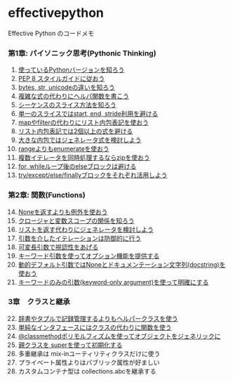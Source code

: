 # effectivepython

Effective Python のコードメモ


### 第1章: パイソニック思考(Pythonic Thinking)

1. [使っているPythonバージョンを知ろう](https://github.com/ku2ma2/effectivepython/blob/master/chapter01/sec01_version.py)
2. [PEP 8 スタイルガイドに従おう](https://github.com/ku2ma2/effectivepython/blob/master/chapter01/sec02_pep8.py)
3. [bytes, str, unicodeの違いを知ろう](https://github.com/ku2ma2/effectivepython/blob/master/chapter01/sec03_bytes_str.py)
4. [複雑な式の代わりにヘルパ関数を書こう](https://github.com/ku2ma2/effectivepython/blob/master/chapter01/sec04_helper_url.py)
5. [シーケンスのスライス方法を知ろう](https://github.com/ku2ma2/effectivepython/blob/master/chapter01/sec05_sequence_slice.py)
6. [単一のスライスではstart, end, stride利用を避ける](https://github.com/ku2ma2/effectivepython/blob/master/chapter01/sec06_slice_stride.py)
7. [mapやfilterの代わりにリスト内包表記を使おう](https://github.com/ku2ma2/effectivepython/blob/master/chapter01/sec07_list_comprehension.p)
8. [リスト内包表記では2個以上の式を避ける](https://github.com/ku2ma2/effectivepython/blob/master/chapter01/sec08_duplicate_list_comprehension.py)
9. [大きな内包ではジェネレータ式を検討しよう](https://github.com/ku2ma2/effectivepython/blob/master/chapter01/sec09_generator_expression.py)
10. [rangeよりもenumerateを使おう](https://github.com/ku2ma2/effectivepython/blob/master/chapter01/sec10_enumerate_list.py)
11. [複数イテレータを同時処理するならzipを使おう](https://github.com/ku2ma2/effectivepython/blob/master/chapter01/sec11_iterator_zip.py)
12. [for, whileループ後のelseブロックは避ける](https://github.com/ku2ma2/effectivepython/blob/master/chapter01/sec12_README.md)
13. [try/except/else/finallyブロックをそれぞれ活用しよう](https://github.com/ku2ma2/effectivepython/blob/master/chapter01/sec13_try_except_block.py)

### 第2章: 関数(Functions)

14. [Noneを返すよりも例外を使おう](https://github.com/ku2ma2/effectivepython/blob/master/chapter02/sec14_exception_is_preferable.py)
15. [クロージャと変数スコープの関係を知ろう](https://github.com/ku2ma2/effectivepython/blob/master/chapter02/sec15_sort_priority.py)
16. [リストを返す代わりにジェネレータを検討しよう](https://github.com/ku2ma2/effectivepython/blob/master/chapter02/sec16_consider_generator.py)
17. [引数を介したイテレーションは防御的に行う](https://github.com/ku2ma2/effectivepython/blob/master/chapter02/sec17_defensive_iterator.py)
18. [可変長引数で視認性をあげる](https://github.com/ku2ma2/effectivepython/blob/master/chapter02/sec18_positional_arguments.py)
19. [キーワード引数を使ってオプション機能を提供する](https://github.com/ku2ma2/effectivepython/blob/master/chapter02/sec19_keyword_arguments.py)
20. [動的デフォルト引数ではNoneとドキュメンテーション文字列(docstring)を使おう](https://github.com/ku2ma2/effectivepython/blob/master/chapter02/sec20_dynamic_arguments.py)
21. [キーワードのみの引数(keyword-only argument)を使って明確にする](https://github.com/ku2ma2/effectivepython/blob/master/chapter02/sec21_keyword_only_arguments.py)

### 3章　クラスと継承

22. [辞書やタプルで記録管理するよりもヘルパークラスを使う](https://github.com/ku2ma2/effectivepython/blob/master/chapter03/sec22_helper_class.py)
23. [単純なインタフェースにはクラスの代わりに関数を使う](https://github.com/ku2ma2/effectivepython/blob/master/chapter03/sec23_callable_class.py)
24. [@classmethodポリモルフィズムを使ってオブジェクトをジェネリックに](https://github.com/ku2ma2/effectivepython/blob/master/chapter03/sec24_classmethod_prolymorphism.py)
25. [親クラスを superを使って初期化する](https://github.com/ku2ma2/effectivepython/blob/master/chapter03/sec25_super_class.py)
26. 多重継承は mix-inユーティリティクラスだけに使う
27. プライベート属性よりはパブリック属性が好ましい
28. カスタムコンテナ型は collections.abcを継承する
